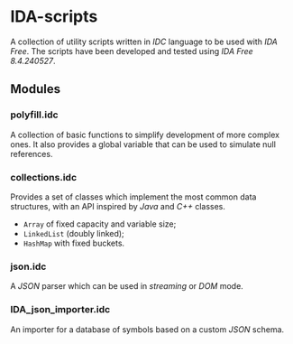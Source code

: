 # IDA-scripts

A collection of utility scripts written in *IDC* language to be used with *IDA Free*.
The scripts have been developed and tested using *IDA Free 8.4.240527*.

## Modules

### polyfill.idc

A collection of basic functions to simplify development of more complex ones.
It also provides a global variable that can be used to simulate null references.

### collections.idc

Provides a set of classes which implement the most common data structures, with an
API inspired by *Java* and *C++* classes.

- `Array` of fixed capacity and variable size;
- `LinkedList` (doubly linked);
- `HashMap` with fixed buckets.

### json.idc

A *JSON* parser which can be used in *streaming* or *DOM* mode.

### IDA_json_importer.idc

An importer for a database of symbols based on a custom *JSON* schema.
